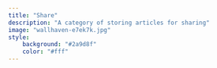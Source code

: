```yaml
---
title: "Share"
description: "A category of storing articles for sharing"
image: "wallhaven-e7ek7k.jpg"
style:
    background: "#2a9d8f"
    color: "#fff"
---
```

